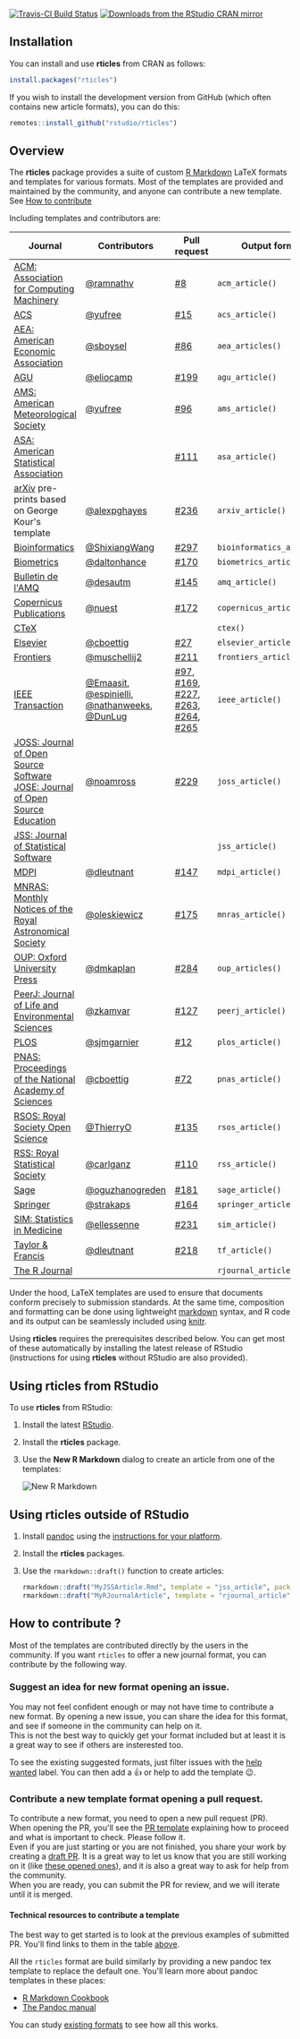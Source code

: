 [![Travis-CI Build Status](https://travis-ci.org/rstudio/rticles.svg?branch=master)](https://travis-ci.org/rstudio/rticles)
[![Downloads from the RStudio CRAN mirror](https://cranlogs.r-pkg.org/badges/rticles)](https://cran.r-project.org/package=rticles)

## Installation

You can install and use **rticles** from CRAN as follows:

```r
install.packages("rticles")
```

If you wish to install the development version from GitHub (which often contains new article formats), you can do this:

```r
remotes::install_github("rstudio/rticles")
```

## Overview

The **rticles** package provides a suite of custom [R Markdown](http://rmarkdown.rstudio.com) LaTeX formats and templates for various formats. Most of the templates are provided and maintained by the community, and anyone can contribute a new template. See [How to contribute](#how-to-contribute-)

Including templates and contributors are:

| Journal | Contributors | Pull request | Output format |
|-|-|-|-|
| [ACM: Association for Computing Machinery](https://www.acm.org/publications/about-publications) | [@ramnathv](https://github.com/ramnathv) | [#8](https://github.com/rstudio/rticles/pull/8) | `acm_article()` |
| [ACS](http://pubs.acs.org/) | [@yufree](https://github.com/yufree) | [#15](https://github.com/rstudio/rticles/pull/15) | `acs_article()` |
| [AEA: American Economic Association](https://www.aeaweb.org/journals/policies/templates) | [@sboysel](https://github.com/sboysel) | [#86](https://github.com/rstudio/rticles/pull/86) | `aea_articles()` |
| [AGU](https://agupubs.onlinelibrary.wiley.com/) | [@eliocamp](https://github.com/eliocamp) | [#199](https://github.com/rstudio/rticles/pull/99) | `agu_article()` |
| [AMS: American Meteorological Society](https://www.ametsoc.org/) | [@yufree](https://github.com/yufree) | [#96](https://github.com/rstudio/rticles/pull/96) | `ams_article()` |
| [ASA: American Statistical Association](https://www.amstat.org/) |  | [#111](https://github.com/rstudio/rticles/pull/111) | `asa_article()` |
| [arXiv](https://arxiv.org/) pre-prints based on George Kour's template | [@alexpghayes](https://github.com) | [#236](https://github.com/rstudio/rticles/pull/236) | `arxiv_article()` |
| [Bioinformatics](https://academic.oup.com/bioinformatics) | [@ShixiangWang](https://github.com/ShixiangWang) | [#297](https://github.com/rstudio/rticles/pull/297) | `bioinformatics_article()` |
| [Biometrics](http://www.biometrics.tibs.org/) | [@daltonhance](https://github.com/daltonhance) | [#170](https://github.com/rstudio/rticles/pull/170) | `biometrics_article()` |
| [Bulletin de l'AMQ](https://www.amq.math.ca/bulletin/) | [@desautm](https://github.com/desautm) | [#145](https://github.com/rstudio/rticles/pull/145) | `amq_article()` |
| [Copernicus Publications](https://publications.copernicus.org) | [@nuest](https://github.com/nuest) | [#172](https://github.com/rstudio/rticles/pull/172) | `copernicus_article()` |
| [CTeX](https://ctan.org/pkg/ctex) |  |  | `ctex()` |
| [Elsevier](https://www.elsevier.com) | [@cboettig](https://github.com/cboettig) | [#27](https://github.com/rstudio/rticles/pull/27) | `elsevier_article()` |
| [Frontiers](https://www.frontiersin.org/) | [@muschellij2](https://github.com/muschellij2) | [#211](https://github.com/rstudio/rticles/pull/211) | `frontiers_article()` |
| [IEEE Transaction](http://www.ieee.org/publications_standards/publications/authors/author_templates.html) | [@Emaasit](https://github.com/Emaasit), [@espinielli](https://github.com/espinielli),  [@nathanweeks](https://github.com/nathanweeks), [@DunLug](https://github.com/DunLug) | [#97](https://github.com/rstudio/rticles/pull/97), [#169](https://github.com/rstudio/rticles/pull/169), [#227](https://github.com/rstudio/rticles/pull/227), [#263](https://github.com/rstudio/rticles/pull/263), [#264](https://github.com/rstudio/rticles/pull/264), [#265](https://github.com/rstudio/rticles/pull/265) | `ieee_article()` |
| [JOSS: Journal of Open Source Software](http://joss.theoj.org/) [JOSE: Journal of Open Source Education](https://jose.theoj.org/) | [@noamross](https://github.com/noamross) | [#229](https://github.com/rstudio/rticles/pull/229) | `joss_article()` |
| [JSS: Journal of Statistical Software](http://www.jstatsoft.org/) |  |  | `jss_article()` |
| [MDPI](http://www.mdpi.com) | [@dleutnant](https://github.com/dleutnant) | [#147](https://github.com/rstudio/rticles/pull/147) | `mdpi_article()` |
| [MNRAS: Monthly Notices of the Royal Astronomical Society](https://academic.oup.com/mnras) | [@oleskiewicz](https://github.com/oleskiewicz) | [#175](https://github.com/rstudio/rticles/pull/175) | `mnras_article()` |
| [OUP: Oxford University Press](https://academic.oup.com/journals/pages/authors/preparing_your_manuscript) | [@dmkaplan](https://github.com/dmkaplan) | [#284](https://github.com/rstudio/rticles/pull/284) | `oup_articles()` |
| [PeerJ: Journal of Life and Environmental Sciences](https://peerj.com) | [@zkamvar](https://github.com/zkamvar) | [#127](https://github.com/rstudio/rticles/pull/127) | `peerj_article()` |
| [PLOS](http://journals.plos.org) | [@sjmgarnier](https://github.com/sjmgarnier) | [#12](https://github.com/rstudio/rticles/pull/12) | `plos_article()` |
| [PNAS: Proceedings of the National Academy of Sciences](https://www.pnas.org/) | [@cboettig](https://github.com/cboettig) | [#72](https://github.com/rstudio/rticles/pull/72) | `pnas_article()` |
| [RSOS: Royal Society Open Science](http://rsos.royalsocietypublishing.org/) | [@ThierryO](https://github.com/ThierryO) | [#135](https://github.com/rstudio/rticles/pull/135) | `rsos_article()` |
| [RSS: Royal Statistical Society](https://rss.org.uk/) | [@carlganz](https://github.com/carlganz) | [#110](https://github.com/rstudio/rticles/pull/110) | `rss_article()` |
| [Sage](https://uk.sagepub.com/en-gb/eur/manuscript-submission-guidelines) | [@oguzhanogreden](https://github.com/oguzhanogreden) | [#181](https://github.com/rstudio/rticles/pull/181) | `sage_article()` |
| [Springer](https://www.springer.com/gp/livingreviews/latex-templates) | [@strakaps](https://github.com/strakaps) | [#164](https://github.com/rstudio/rticles/pull/164) | `springer_article()` |
| [SIM: Statistics in Medicine](https://onlinelibrary.wiley.com/journal/10970258) | [@ellessenne](https://github.com/ellessenne) | [#231](https://github.com/rstudio/rticles/pull/231) | `sim_article()` |
| [Taylor & Francis](https://www.tandfonline.com/) | [@dleutnant](https://github.com/dleutnant) | [#218](https://github.com/rstudio/rticles/pull/218) | `tf_article()` |
| [The R Journal](https://journal.r-project.org/) |  |  | `rjournal_article()` |


Under the hood, LaTeX templates are used to ensure that documents conform precisely to submission standards. At the same time, composition and formatting can be done using lightweight [markdown](https://rmarkdown.rstudio.com/authoring_basics.html) syntax, and R code and its output can be seamlessly included using [knitr](https://yihui.name/knitr/).

Using **rticles** requires the prerequisites described below. You can get most of these automatically by installing the latest release of RStudio (instructions for using **rticles** without RStudio are also provided).

## Using rticles from RStudio

To use **rticles** from RStudio:

1. Install the latest [RStudio](http://www.rstudio.com/products/rstudio/download/).

2. Install the **rticles** package. 

3. Use the **New R Markdown** dialog to create an article from one of the templates:

    ![New R Markdown](https://rmarkdown.rstudio.com/images/new_r_markdown.png)

## Using rticles outside of RStudio

1. Install [pandoc](http://pandoc.org) using the [instructions for your platform](https://rmarkdown.rstudio.com/docs/articles/pandoc.html).

2. Install the **rticles** packages.

3. Use the `rmarkdown::draft()` function to create articles:

    ```r
    rmarkdown::draft("MyJSSArticle.Rmd", template = "jss_article", package = "rticles")
    rmarkdown::draft("MyRJournalArticle", template = "rjournal_article", package = "rticles")
    ```

## How to contribute ? 

Most of the templates are contributed directly by the users in the community. 
If you want `rticles` to offer a new journal format, you can contribute by the following way.

### Suggest an idea for new format opening an issue.

You may not feel confident enough or may not have time to contribute a new format. By opening a new issue, you can share the idea for this format, and see if someone in the community can help on it.  
This is not the best way to quickly get your format included but at least it is a great way to see if others are insterested too.

To see the existing suggested formats, just filter issues with the [help wanted](https://github.com/rstudio/rticles/labels/help%20wanted) label. You can then add a :+1: or help to add the template :wink:.

### Contribute a new template format opening a pull request.

To contribute a new format, you need to open a new pull request (PR). When opening the PR, you'll see the [PR template](.github/PULL_REQUEST_TEMPLATE.md) explaining how to proceed and what is important to check. Please follow it.  
Even if you are just starting or you are not finished, you share your work by creating a [draft PR](https://docs.github.com/en/github/collaborating-with-issues-and-pull-requests/about-pull-requests#draft-pull-requests). It is a great way to let us know that you are still working on it (like [these opened ones](https://github.com/rstudio/rticles/pulls?q=is%3Apr+draft%3Atrue+)), and it is also a great way to ask for help from the community.  
When you are ready, you can submit the PR for review, and we will iterate until it is merged.

#### Technical resources to contribute a template

The best way to get started is to look at the previous examples of submitted PR. You'll find links to them in the table [above](#overview).

All the `rticles` format are build similarly by providing a new pandoc tex template to replace the default one. You'll learn more about pandoc templates in these places:

* [R Markdown Cookbook](https://bookdown.org/yihui/rmarkdown-cookbook/latex-template.html)
* [The Pandoc manual](https://pandoc.org/MANUAL.html#templates)

You can study [existing formats](inst/rmarkdown/templates) to see how all this works.
